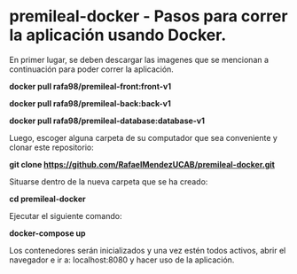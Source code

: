 # premileal-docker - Pasos para correr la aplicación usando Docker.

En primer lugar, se deben descargar las imagenes que se mencionan a continuación para poder correr la aplicación.

**docker pull rafa98/premileal-front:front-v1**

**docker pull rafa98/premileal-back:back-v1**

**docker pull rafa98/premileal-database:database-v1**

Luego, escoger alguna carpeta de su computador que sea conveniente y clonar este repositorio: 

**git clone https://github.com/RafaelMendezUCAB/premileal-docker.git**

Situarse dentro de la nueva carpeta que se ha creado: 

**cd premileal-docker**

Ejecutar el siguiente comando:

**docker-compose up**

Los contenedores serán inicializados y una vez estén todos activos, abrir el navegador e ir a: localhost:8080 y hacer uso de la aplicación.